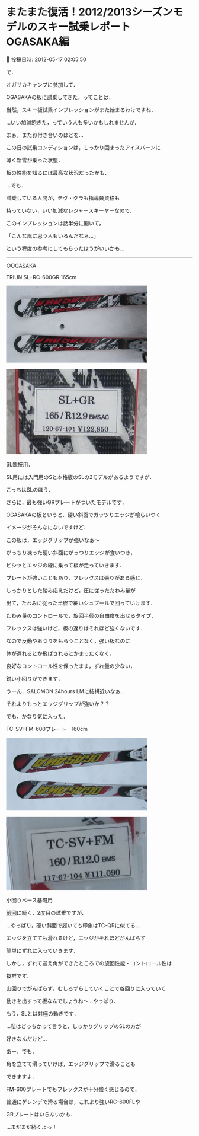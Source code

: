 # またまた復活！2012/2013シーズンモデルのスキー試乗レポート　OGASAKA編

📅 投稿日時: 2012-05-17 02:05:50

で．


オガサカキャンプに参加して．


OGASAKAの板に試乗してきた，ってことは．


当然，スキー板試乗インプレッションがまた始まるわけですね．


…いい加減飽きた，っていう人も多いかもしれませんが．


まぁ，またお付き合いのほどを…





この日の試乗コンディションは，しっかり固まったアイスバーンに


薄く新雪が乗った状態．


板の性能を知るには最高な状況だったかも．





…でも．


試乗している人間が，テク・クラも指導員資格も


持っていない，いい加減なレジャースキーヤーなので．


このインプレッションは話半分に聞いて，


「こんな風に思う人もいるんだなぁ…」


という程度の参考にしてもらったほうがいいかも…





------


○OGASAKA


[]()


TRIUN SL+RC-600GR 165cm




![9e905accf79daaf1b1a09649e117b88b.jpg](images/9e905accf79daaf1b1a09649e117b88b.jpg)






![7780940ddab4a35cd95c99f0af8045ae.jpg](images/7780940ddab4a35cd95c99f0af8045ae.jpg)




SL競技用．





SL用には入門用のSと本格版のSLの2モデルがあるようですが．


こっちはSLのほう．


さらに，最も強いGRプレートがついたモデルです．


OGASAKAの板というと．硬い斜面でガッツりエッジが喰らいつく


イメージがそんなにないですけど．


この板は，エッジグリップが強いなぁ～


がっちり凍った硬い斜面にがっつりエッジが食いつき，


ピシッとエッジの線に乗って板が走っていきます．


プレートが強いこともあり，フレックスは張りがある感じ．


しっかりとした踏み応えだけど，圧に従ったたわみ量が


出て，たわみに従った半径で細いシュプールで回っていけます．


たわみ量のコントロールで，旋回半径の自由度を出せるタイプ．


フレックスは強いけど，板の返りはそれほど強くないです．


なので反動やおつりをもらうことなく，強い板なのに


体が遅れるとか飛ばされるとかまったくなく，


良好なコントロール性を保ったまま，ずれ量の少ない，


鋭い小回りができます．


うーん．SALOMON 24hours LMに結構近いなぁ…


それよりもっとエッジグリップが強いか？？


でも，かなり気に入った．





[]()


TC-SV+FM-600プレート　160cm




![cc38a0b87a33ea70f031d82469b7b01d.jpg](images/cc38a0b87a33ea70f031d82469b7b01d.jpg)






![96dd24ccc2da39791cae07de23842bea.jpg](images/96dd24ccc2da39791cae07de23842bea.jpg)




小回りベース基礎用


[前回](d20120322.md)に続く，2度目の試乗ですが．


…やっぱり，硬い斜面で履いても印象はTC-QRに似てる…


エッジを立てても滑れるけど，エッジがそれほどがんばらず


簡単にずれに入っていきます．


しかし，ずれて迎え角ができたところでの旋回性能・コントロール性は


抜群です．


山回りでがんばらず，むしろずらしていくことで谷回りに入っていく


動きを出すって板なんでしょうね～…やっぱり．


もう，SLとは対極の動きです．


…私はどっちかって言うと，しっかりグリップのSLの方が


好きなんだけど…


あー．でも．


角を立てて滑っていけば，エッジグリップで滑ることも


できますよ．


FM-600プレートでもフレックスが十分強く感じるので，


普通にゲレンデで滑る場合は，これより強いRC-600FLや


GRプレートはいらないかも．





…まだまだ続くよっ！
